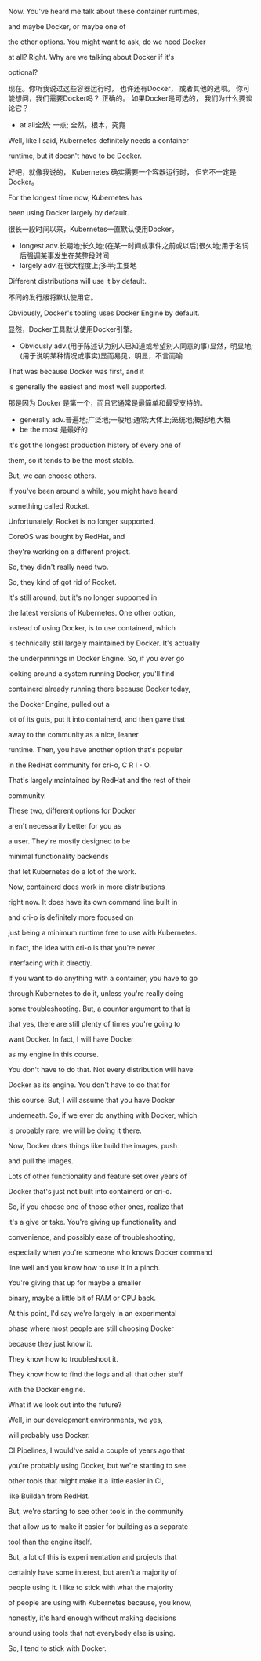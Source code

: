 Now. You've heard me talk about these container runtimes,

and maybe Docker, or maybe one of

the other options. You might want to ask, do we need Docker

at all? Right. Why are we talking about Docker if it's

optional?

现在。你听我说过这些容器运行时，
也许还有Docker，
或者其他的选项。
你可能想问，我们需要Docker吗？
正确的。
如果Docker是可选的，
我们为什么要谈论它？
* at all全然; 一点; 全然，根本，究竟

Well, like I said, Kubernetes definitely needs a container

runtime, but it doesn't have to be Docker.

好吧，就像我说的，
Kubernetes 确实需要一个容器运行时，
但它不一定是 Docker。

For the longest time now, Kubernetes has

been using Docker largely by default.

很长一段时间以来，Kubernetes一直默认使用Docker。
* longest adv.长期地;长久地;(在某一时间或事件之前或以后)很久地;用于名词后强调某事发生在某整段时间
* largely adv.在很大程度上;多半;主要地

Different distributions will use it by default.

不同的发行版将默认使用它。

Obviously, Docker's tooling uses Docker Engine by default.

显然，Docker工具默认使用Docker引擎。
* Obviously adv.(用于陈述认为别人已知道或希望别人同意的事)显然，明显地;(用于说明某种情况或事实)显而易见，明显，不言而喻

That was because Docker was first, and it

is generally the easiest and most well supported.

那是因为 Docker 是第一个，而且它通常是最简单和最受支持的。
* generally adv.普遍地;广泛地;一般地;通常;大体上;笼统地;概括地;大概
* be the most 是最好的

It's got the longest production history of every one of

them, so it tends to be the most stable.

But, we can choose others.

If you've been around a while, you might have heard

something called Rocket.

Unfortunately, Rocket is no longer supported.

CoreOS was bought by RedHat, and

they're working on a different project.

So, they didn't really need two.

So, they kind of got rid of Rocket.

It's still around, but it's no longer supported in

the latest versions of Kubernetes. One other option,

instead of using Docker, is to use containerd, which

is technically still largely maintained by Docker. It's actually

the underpinnings in Docker Engine. So, if you ever go

looking around a system running Docker, you'll find

containerd already running there because Docker today,

the Docker Engine, pulled out a

lot of its guts, put it into containerd, and then gave that

away to the community as a nice, leaner

runtime. Then, you have another option that's popular

in the RedHat community for cri-o, C R I - O.

That's largely maintained by RedHat and the rest of their

community.

These two, different options for Docker

aren't necessarily better for you as

a user. They're mostly designed to be

minimal functionality backends

that let Kubernetes do a lot of the work.

Now, containerd does work in more distributions

right now. It does have its own command line built in

and cri-o is definitely more focused on

just being a minimum runtime free to use with Kubernetes.

In fact, the idea with cri-o is that you're never

interfacing with it directly.

If you want to do anything with a container, you have to go

through Kubernetes to do it, unless you're really doing

some troubleshooting. But, a counter argument to that is

that yes, there are still plenty of times you're going to

want Docker. In fact, I will have Docker

as my engine in this course.

You don't have to do that. Not every distribution will have

Docker as its engine. You don't have to do that for

this course. But, I will assume that you have Docker

underneath. So, if we ever do anything with Docker, which

is probably rare, we will be doing it there.

Now, Docker does things like build the images, push

and pull the images.

Lots of other functionality and feature set over years of

Docker that's just not built into containerd or cri-o.

So, if you choose one of those other ones, realize that

it's a give or take. You're giving up functionality and

convenience, and possibly ease of troubleshooting,

especially when you're someone who knows Docker command

line well and you know how to use it in a pinch.

You're giving that up for maybe a smaller

binary, maybe a little bit of RAM or CPU back.

At this point, I'd say we're largely in an experimental

phase where most people are still choosing Docker

because they just know it.

They know how to troubleshoot it.

They know how to find the logs and all that other stuff

with the Docker engine.

What if we look out into the future?

Well, in our development environments, we yes,

will probably use Docker.

CI Pipelines, I would've said a couple of years ago that

you're probably using Docker, but we're starting to see

other tools that might make it a little easier in CI,

like Buildah from RedHat.

But, we're starting to see other tools in the community

that allow us to make it easier for building as a separate

tool than the engine itself.

But, a lot of this is experimentation and projects that

certainly have some interest, but aren't a majority of

people using it. I like to stick with what the majority

of people are using with Kubernetes because, you know,

honestly, it's hard enough without making decisions

around using tools that not everybody else is using.

So, I tend to stick with Docker.